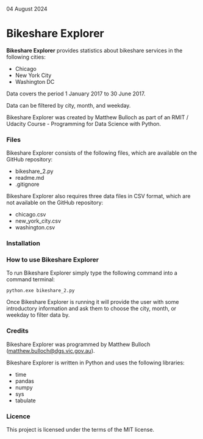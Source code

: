04 August 2024

# Bikeshare Explorer

**Bikeshare Explorer** provides statistics about bikeshare services in the following cities:
* Chicago
* New York City
* Washington DC

Data covers the period 1 January 2017 to 30 June 2017.

Data can be filtered by city, month, and weekday.

Bikeshare Explorer was created by Matthew Bulloch as part of an RMIT / Udacity Course - Programming for Data Science with Python.

### Files

Bikeshare Explorer consists of the following files, which are available on the GitHub repository:
* bikeshare_2.py
* readme.md
* .gitignore

Bikeshare Explorer also requires three data files in CSV format, which are not available on the GitHub repository:
* chicago.csv
* new_york_city.csv
* washington.csv

### Installation

### How to use Bikeshare Explorer

To run Bikeshare Explorer simply type the following command into a command terminal:

    python.exe bikeshare_2.py

Once Bikeshare Explorer is running it will provide the user with some introductory information and ask them to choose the city, month, or weekday to filter data by.

### Credits

Bikeshare Explorer was programmed by Matthew Bulloch (matthew.bulloch@dgs.vic.gov.au).

Bikeshare Explorer is written in Python and uses the following libraries:
* time
* pandas
* numpy
* sys
* tabulate

### Licence

This project is licensed under the terms of the MIT license. 





